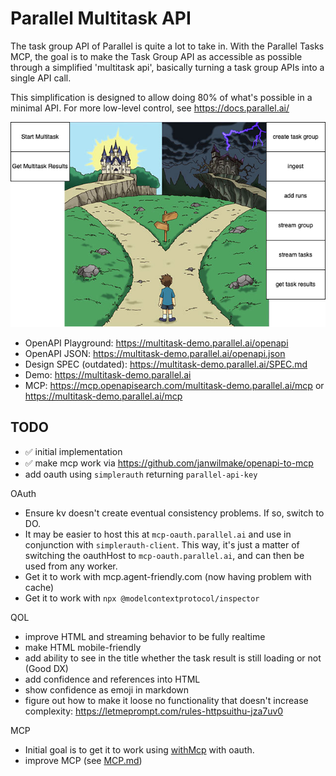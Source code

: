 # Parallel Multitask API

The task group API of Parallel is quite a lot to take in. With the Parallel Tasks MCP, the goal is to make the Task Group API as accessible as possible through a simplified 'multitask api', basically turning a task group APIs into a single API call.

This simplification is designed to allow doing 80% of what's possible in a minimal API. For more low-level control, see https://docs.parallel.ai/

![task-group-to-url](design.drawio.png)

- OpenAPI Playground: https://multitask-demo.parallel.ai/openapi
- OpenAPI JSON: https://multitask-demo.parallel.ai/openapi.json
- Design SPEC (outdated): https://multitask-demo.parallel.ai/SPEC.md
- Demo: https://multitask-demo.parallel.ai
- MCP: https://mcp.openapisearch.com/multitask-demo.parallel.ai/mcp or https://multitask-demo.parallel.ai/mcp

## TODO

- ✅ initial implementation
- ✅ make mcp work via https://github.com/janwilmake/openapi-to-mcp
- add oauth using `simplerauth` returning `parallel-api-key`

OAuth

- Ensure kv doesn't create eventual consistency problems. If so, switch to DO.
- It may be easier to host this at `mcp-oauth.parallel.ai` and use in conjunction with `simplerauth-client`. This way, it's just a matter of switching the oauthHost to `mcp-oauth.parallel.ai`, and can then be used from any worker.
- Get it to work with mcp.agent-friendly.com (now having problem with cache)
- Get it to work with `npx @modelcontextprotocol/inspector`

QOL

- improve HTML and streaming behavior to be fully realtime
- make HTML mobile-friendly
- add ability to see in the title whether the task result is still loading or not (Good DX)
- add confidence and references into HTML
- show confidence as emoji in markdown
- figure out how to make it loose no functionality that doesn't increase complexity: https://letmeprompt.com/rules-httpsuithu-jza7uv0

MCP

- Initial goal is to get it to work using [withMcp](https://github.com/janwilmake/with-mcp) with oauth.
- improve MCP (see [MCP.md](MCP.md))
